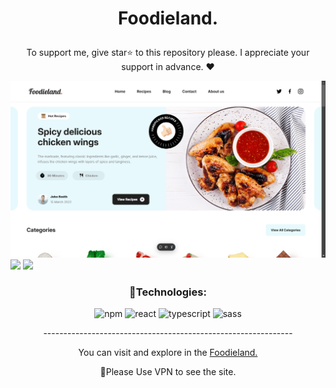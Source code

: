 

# <p align="center" color="#eb5e28">Foodieland.</p>

<p align="center">To support me, give star⭐ to this repository please.
I appreciate your support in advance. ❤</p>

<img src="public/readme.png"/>
<img src="public/Screenshot (204).png"/>
<img src="public/Screenshot (205).png"/>

### <p align="center">🔧Technologies:</p>
<div align="center" >
  
![npm](https://img.shields.io/badge/npm-008faf?style=for-the-badge&logo=npm&logoColor=white)
![react](https://img.shields.io/badge/react-008faf?style=for-the-badge&logo=react&logoColor=white)
![typescript](https://img.shields.io/badge/typescript-008faf?style=for-the-badge&logo=typescript&logoColor=white)
![sass](https://img.shields.io/badge/sass-008faf?style=for-the-badge&logo=sass&logoColor=white)
  
</div>

<p align="center">--------------------------------------------------------------</p>
  
<p align="center">You can visit and explore in the <a href="https://foodieland-sass-project.vercel.app/" target="_blank">Foodieland.</a></p>
<p align="center">📌Please Use VPN to see the site.</p>
